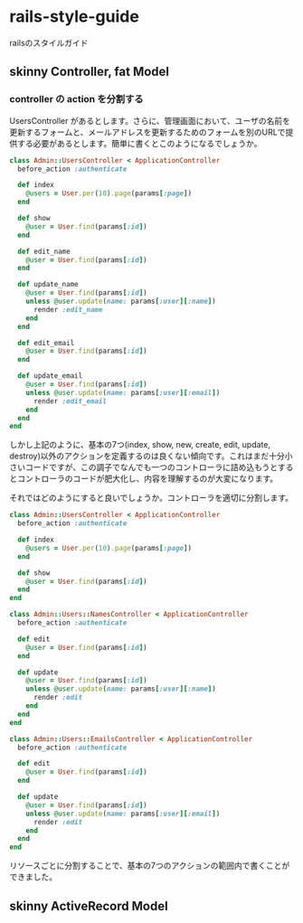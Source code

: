 # rails-style-guide

railsのスタイルガイド

## skinny Controller, fat Model

### controller の action を分割する

UsersController があるとします。さらに、管理画面において、ユーザの名前を更新するフォームと、メールアドレスを更新するためのフォームを別のURLで提供する必要があるとします。簡単に書くとこのようになるでしょうか。

```ruby
class Admin::UsersController < ApplicationController
  before_action :authenticate

  def index
    @users = User.per(10).page(params[:page])
  end

  def show
    @user = User.find(params[:id])    
  end

  def edit_name
    @user = User.find(params[:id])    
  end

  def update_name
    @user = User.find(params[:id])    
    unless @user.update(name: params[:user][:name])
      render :edit_name
    end
  end

  def edit_email
    @user = User.find(params[:id])
  end

  def update_email
    @user = User.find(params[:id])
    unless @user.update(name: params[:user][:email])
      render :edit_email
    end    
  end    
end
```

しかし上記のように、基本の7つ(index, show, new, create, edit, update, destroy)以外のアクションを定義するのは良くない傾向です。これはまだ十分小さいコードですが、この調子でなんでも一つのコントローラに詰め込もうとするとコントローラのコードが肥大化し、内容を理解するのが大変になります。

それではどのようにすると良いでしょうか。コントローラを適切に分割します。

```ruby
class Admin::UsersController < ApplicationController
  before_action :authenticate

  def index
    @users = User.per(10).page(params[:page])
  end

  def show
    @user = User.find(params[:id])        
  end
end

class Admin::Users::NamesController < ApplicationController
  before_action :authenticate

  def edit
    @user = User.find(params[:id])
  end

  def update
    @user = User.find(params[:id])    
    unless @user.update(name: params[:user][:name])
      render :edit
    end
  end
end

class Admin::Users::EmailsController < ApplicationController
  before_action :authenticate

  def edit
    @user = User.find(params[:id])        
  end

  def update
    @user = User.find(params[:id])            
    unless @user.update(name: params[:user][:email])
      render :edit
    end
  end
end
```

リソースごとに分割することで、基本の7つのアクションの範囲内で書くことができました。


## skinny ActiveRecord Model

